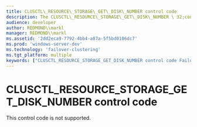 ```yaml
---
title: CLUSCTL\_RESOURCE\_STORAGE\_GET\_DISK\_NUMBER control code
description: The CLUSCTL\_RESOURCE\_STORAGE\_GET\_DISK\_NUMBER \ 32;control code is reserved for internal use only.
audience: developer
author: REDMOND\\markl
manager: REDMOND\\markl
ms.assetid: '2dd2eca9-7792-4bb4-a87a-5f5bd0106dc7'
ms.prod: 'windows-server-dev'
ms.technology: 'failover-clustering'
ms.tgt_platform: multiple
keywords: ["CLUSCTL_RESOURCE_STORAGE_GET_DISK_NUMBER control code Failover Cluster"]
---
```


# CLUSCTL\_RESOURCE\_STORAGE\_GET\_DISK\_NUMBER control code

This control code is not supported.

 

 




